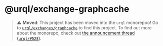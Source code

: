 # @urql/exchange-graphcache

> ⚠️  **Moved**: This project has been moved into the `urql` monorepoo!
> Go to [`urql/exchanges/graphcache`](https://github.com/FormidableLabs/urql/tree/master/exchanges/graphcache) to find this project.
> To find out more about the monorepo, check out [the announcement thread (`urql/#528`)](https://github.com/FormidableLabs/urql/issues/528).
